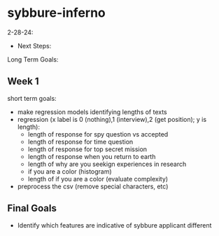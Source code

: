 # sybbure-inferno
2-28-24: 
- Next Steps: 

Long Term Goals: 

## Week 1
short term goals:
- make regression models identifying lengths of texts
- regression (x label is 0 (nothing),1 (interview),2 (get position); y is length): 
    - length of response for spy question vs accepted 
    - length of response for time question 
    - length of response for top secret mission
    - length of response when you return to earth
    - length of why are you seekign experiences in research 
    - if you are a color (histogram)
    - length of if you are a color (evaluate complexity)
- preprocess the csv (remove special characters, etc)

## Final Goals
- Identify which features are indicative of sybbure applicant different